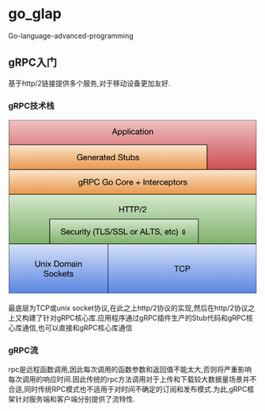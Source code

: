 # go_glap
Go-language-advanced-programming

## gRPC入门
基于http/2链接提供多个服务,对于移动设备更加友好.

### gRPC技术栈
![ch4-1-grpc-go-stack.jpg](./assets/ch4-1-grpc-go-stack.jpg)

最底层为TCP或unix socket协议,在此之上http/2协议的实现,然后在http/2协议之上又构建了针对gRPC核心库.应用程序通过gRPC插件生产的Stub代码和gRPC核心库通信,也可以直接和gRPC核心库通信

### gRPC流
rpc是远程函数调用,因此每次调用的函数参数和返回值不能太大,否则将严重影响每次调用的响应时间.因此传统的rpc方法调用对于上传和下载较大数据量场景并不合适,同时传统RPC模式也不适用于对时间不确定的订阅和发布模式.为此,gRPC框架针对服务端和客户端分别提供了流特性.